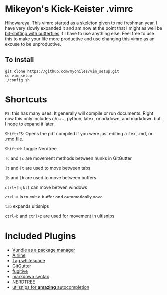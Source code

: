 # Mikeyon's Kick-Keister .vimrc

Hihowareya. This vimrc started as a skeleton given to me freshman year.
I have very slowly expanded it and am now at the point that I might as well be [bit-shifting with butterflies](https://www.xkcd.com/378/) if I have to use anything else.
Feel free to use this to make your life more productive and use changing this vimrc as an excuse to be unproductive.

## To install

```
git clone https://github.com/myoniles/vim_setup.git
cd vim_setup
./config.sh
```

# Shortcuts

`F5`: this has many uses. It generally will compile or run documents.
Right now this only includes c/c++, python, latex, rmarkdown, and markdown but I hope to expand it later.

`Shift+F5`: Opens the pdf compiled if you were just editing a .tex, .md, or .rmd file.

`Shift+N:` toggle Nerdtree

`]c` and `[c` are movement methods between hunks in GitGutter

`]t` and `[t` are used to move between tabs

`]b` and `[b` are used to move between buffers

`ctrl+[hjkl]` can move betwen windows

`ctrl+X` is to exit a buffer and automatically save

`tab` expands ultisnips

`ctrl+b` and `ctrl+z` are used for movement in ultisnips

# Included Plugins

- [Vundle as a package manager](https://github.com/VundleVim/Vundle.vim)
- [Airline](https://github.com/vim-airline/vim-airline)
- [Tag whitespace](https://github.com/ntpeters/vim-better-whitespace)
- [GitGutter](https://github.com/jisaacks/GitGutter)
- [fugitive](https://github.com/tpope/vim-fugitive)
- [markdown syntax](https://github.com/plasticboy/vim-markdown)
- [NERDTREE](https://github.com/scrooloose/nerdtree)
- [utilsnips for **amazing** autocompletion](https://github.com/sirver/UltiSnips)
